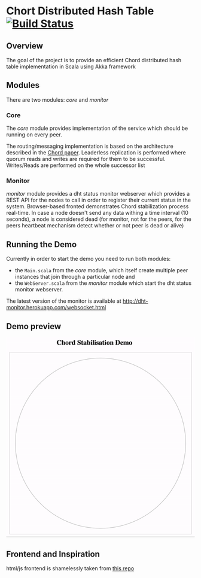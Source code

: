 # Chort Distributed Hash Table [![Build Status](https://travis-ci.com/denis631/chord-dht.svg?branch=master)](https://travis-ci.com/denis631/chord-dht)

## Overview ##

The goal of the project is to provide an efficient Chord distributed hash table implementation in Scala using Akka framework

## Modules ##

There are two modules: _core_ and _monitor_

### Core ###

The _core_ module provides implementation of the service which should be running on every peer.

The routing/messaging implementation is based on the architecture described in the [Chord paper](https://pdos.csail.mit.edu/papers/ton:chord/paper-ton.pdf).
Leaderless replication is performed where quorum reads and writes are required for them to be successful. Writes/Reads are performed on the whole successor list

### Monitor ###

_monitor_ module provides a dht status monitor webserver which provides a REST API for the nodes to call in order to register their current status in the system.
Browser-based fronted demonstrates Chord stabilization process real-time.
In case a node doesn't send any data withing a time interval (10 seconds), a node is considered dead (for monitor, not for the peers, for the peers heartbeat mechanism detect whether or not peer is dead or alive)

## Running the Demo ##

Currently in order to start the demo you need to run both modules:
* the `Main.scala` from the _core_ module, which itself create multiple peer instances that join through a particular node and 
* the `WebServer.scala` from the _monitor_ module which start the dht status monitor webserver.

The latest version of the monitor is available at http://dht-monitor.herokuapp.com/websocket.html

## Demo preview
![Alt Text](media/stabilization.gif)

## Frontend and Inspiration ##
html/js frontend is shamelessly taken from [this repo](https://github.com/tristanpenman/chordial)